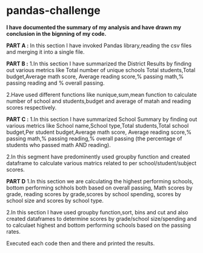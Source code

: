 # pandas-challenge

**I have documented the summary of my analysis and have drawn my conclusion in the bignning of my code.**

**PART A :**
In this section I have invoked Pandas library,reading the csv files and merging it into a single file.

**PART B :**
1.In this section I have summarized the District Results by finding out various metrics like Total number of unique schools Total students,Total budget,Average math score,
Average reading score,% passing math,% passing reading and % overall passing.

2.Have used different functions like nunique,sum,mean function to calculate number of school and students,budget and average of matah and reading scores respectively.

**PART C :**
1.In this section I have summarized School Summary by finding out various metrics like School name,School type,Total students,Total school budget,Per student budget,Average math score,
Average reading score,% passing math,% passing reading,% overall passing (the percentage of students who passed math AND reading).

2.In this segment have predominently used groupby function and created dataframe to calculate various matrics related to per school/student/subject scores.

**PART D**
1.In this section we are calculating the highest performing schools, bottom performing schhols both based on overall passing, Math scores by grade, reading scores by grade,scores by school spending, scores by school size and scores by school type.

2.In this section I have used groupby function,sort, bins and cut and also created dataframes to determine scores by grade/school size/spending and to calculaet highest and bottom performing schools based on the passing rates.

Executed each code then and there and printed the results.
